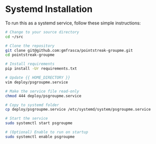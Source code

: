 # Systemd Installation #

To run this as a systemd service, follow these simple instructions:

```bash
# Change to your source directory
cd ~/src

# Clone the repository
git clone git@github.com:gmfrasca/pointstreak-groupme.git
cd pointstreak-groupme

# Install requirements
pip install -Ur requirements.txt

# Update {{ HOME_DIRECTORY }}
vim deploy/psgroupme.service

# Make the service file read-only
chmod 444 deploy/psgroupme.service

# Copy to systemd folder
cp deploy/psgroupme.service /etc/systemd/system/psgroupme.service

# Start the service
sudo systemctl start psgroupme

# (Optional) Enable to run on startup
sudo systemctl enable psgroupme
```

